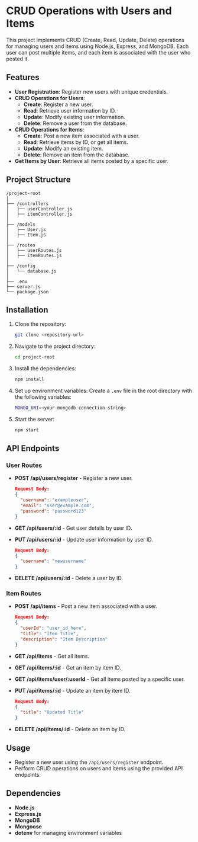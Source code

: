 

# CRUD Operations with Users and Items

This project implements CRUD (Create, Read, Update, Delete) operations for managing users and items using Node.js, Express, and MongoDB. Each user can post multiple items, and each item is associated with the user who posted it.

## Features

- **User Registration**: Register new users with unique credentials.
- **CRUD Operations for Users**:
  - **Create**: Register a new user.
  - **Read**: Retrieve user information by ID.
  - **Update**: Modify existing user information.
  - **Delete**: Remove a user from the database.
- **CRUD Operations for Items**:
  - **Create**: Post a new item associated with a user.
  - **Read**: Retrieve items by ID, or get all items.
  - **Update**: Modify an existing item.
  - **Delete**: Remove an item from the database.
- **Get Items by User**: Retrieve all items posted by a specific user.

## Project Structure

```
/project-root
│
├── /controllers
│   ├── userController.js
│   ├── itemController.js
│
├── /models
│   ├── User.js
│   ├── Item.js
│
├── /routes
│   ├── userRoutes.js
│   ├── itemRoutes.js
│
├── /config
│   └── database.js
│
├── .env
├── server.js
└── package.json
```

## Installation

1. Clone the repository:
   ```bash
   git clone <repository-url>
   ```
2. Navigate to the project directory:
   ```bash
   cd project-root
   ```
3. Install the dependencies:
   ```bash
   npm install
   ```
4. Set up environment variables:
   Create a `.env` file in the root directory with the following variables:
   ```bash
   MONGO_URI=<your-mongodb-connection-string>
   ```
5. Start the server:
   ```bash
   npm start
   ```

## API Endpoints

### User Routes

- **POST /api/users/register** - Register a new user.
  ```json
  Request Body:
  {
    "username": "exampleuser",
    "email": "user@example.com",
    "password": "password123"
  }
  ```

- **GET /api/users/:id** - Get user details by user ID.
  
- **PUT /api/users/:id** - Update user information by user ID.
  ```json
  Request Body:
  {
    "username": "newusername"
  }
  ```

- **DELETE /api/users/:id** - Delete a user by ID.

### Item Routes

- **POST /api/items** - Post a new item associated with a user.
  ```json
  Request Body:
  {
    "userId": "user_id_here",
    "title": "Item Title",
    "description": "Item Description"
  }
  ```

- **GET /api/items** - Get all items.
  
- **GET /api/items/:id** - Get an item by item ID.
  
- **GET /api/items/user/:userId** - Get all items posted by a specific user.
  
- **PUT /api/items/:id** - Update an item by item ID.
  ```json
  Request Body:
  {
    "title": "Updated Title"
  }
  ```

- **DELETE /api/items/:id** - Delete an item by ID.

## Usage

- Register a new user using the `/api/users/register` endpoint.
- Perform CRUD operations on users and items using the provided API endpoints.

## Dependencies

- **Node.js**
- **Express.js**
- **MongoDB**
- **Mongoose**
- **dotenv** for managing environment variables

